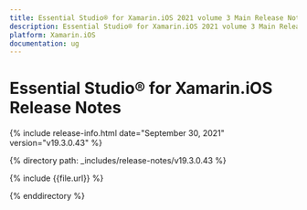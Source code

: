```yaml
---
title: Essential Studio® for Xamarin.iOS 2021 volume 3 Main Release Notes  
description: Essential Studio® for Xamarin.iOS 2021 volume 3 Main Release Notes  
platform: Xamarin.iOS
documentation: ug
---
```


# Essential Studio® for Xamarin.iOS  Release Notes  

{% include release-info.html date="September 30, 2021"  version="v19.3.0.43" %} 


{% directory path: _includes/release-notes/v19.3.0.43 %}

{% include {{file.url}} %}

{% enddirectory %}